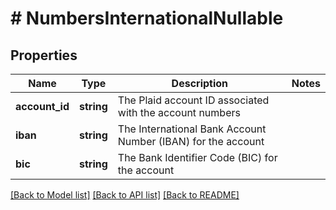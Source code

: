 # # NumbersInternationalNullable

## Properties

Name | Type | Description | Notes
------------ | ------------- | ------------- | -------------
**account_id** | **string** | The Plaid account ID associated with the account numbers |
**iban** | **string** | The International Bank Account Number (IBAN) for the account |
**bic** | **string** | The Bank Identifier Code (BIC) for the account |

[[Back to Model list]](../../README.md#models) [[Back to API list]](../../README.md#endpoints) [[Back to README]](../../README.md)
